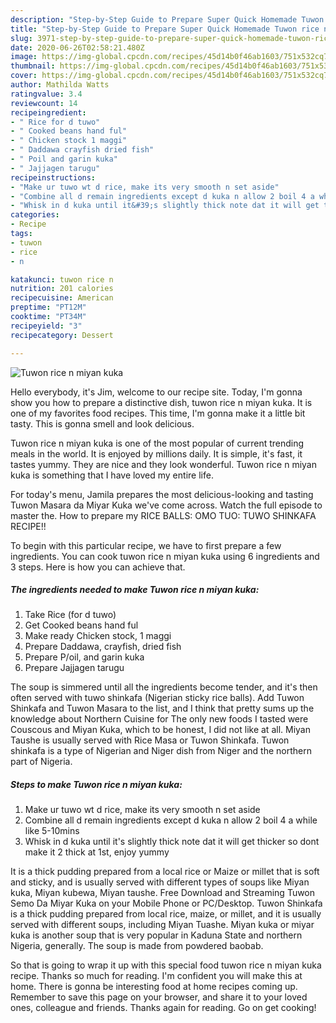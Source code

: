 ```yaml
---
description: "Step-by-Step Guide to Prepare Super Quick Homemade Tuwon rice n miyan kuka"
title: "Step-by-Step Guide to Prepare Super Quick Homemade Tuwon rice n miyan kuka"
slug: 3971-step-by-step-guide-to-prepare-super-quick-homemade-tuwon-rice-n-miyan-kuka
date: 2020-06-26T02:58:21.480Z
image: https://img-global.cpcdn.com/recipes/45d14b0f46ab1603/751x532cq70/tuwon-rice-n-miyan-kuka-recipe-main-photo.jpg
thumbnail: https://img-global.cpcdn.com/recipes/45d14b0f46ab1603/751x532cq70/tuwon-rice-n-miyan-kuka-recipe-main-photo.jpg
cover: https://img-global.cpcdn.com/recipes/45d14b0f46ab1603/751x532cq70/tuwon-rice-n-miyan-kuka-recipe-main-photo.jpg
author: Mathilda Watts
ratingvalue: 3.4
reviewcount: 14
recipeingredient:
- " Rice for d tuwo"
- " Cooked beans hand ful"
- " Chicken stock 1 maggi"
- " Daddawa crayfish dried fish"
- " Poil and garin kuka"
- " Jajjagen tarugu"
recipeinstructions:
- "Make ur tuwo wt d rice, make its very smooth n set aside"
- "Combine all d remain ingredients except d kuka n allow 2 boil 4 a while like 5-10mins"
- "Whisk in d kuka until it&#39;s slightly thick note dat it will get thicker so dont make it 2 thick at 1st, enjoy yummy"
categories:
- Recipe
tags:
- tuwon
- rice
- n

katakunci: tuwon rice n 
nutrition: 201 calories
recipecuisine: American
preptime: "PT12M"
cooktime: "PT34M"
recipeyield: "3"
recipecategory: Dessert

---
```



![Tuwon rice n miyan kuka](https://img-global.cpcdn.com/recipes/45d14b0f46ab1603/751x532cq70/tuwon-rice-n-miyan-kuka-recipe-main-photo.jpg)

Hello everybody, it's Jim, welcome to our recipe site. Today, I'm gonna show you how to prepare a distinctive dish, tuwon rice n miyan kuka. It is one of my favorites food recipes. This time, I'm gonna make it a little bit tasty. This is gonna smell and look delicious.

Tuwon rice n miyan kuka is one of the most popular of current trending meals in the world. It is enjoyed by millions daily. It is simple, it's fast, it tastes yummy. They are nice and they look wonderful. Tuwon rice n miyan kuka is something that I have loved my entire life.

For today&#39;s menu, Jamila prepares the most delicious-looking and tasting Tuwon Masara da Miyar Kuka we&#39;ve come across. Watch the full episode to master the. How to prepare my RICE BALLS: OMO TUO: TUWO SHINKAFA RECIPE!!


To begin with this particular recipe, we have to first prepare a few ingredients. You can cook tuwon rice n miyan kuka using 6 ingredients and 3 steps. Here is how you can achieve that.

<!--inarticleads1-->

##### The ingredients needed to make Tuwon rice n miyan kuka:

1. Take  Rice (for d tuwo)
1. Get  Cooked beans hand ful
1. Make ready  Chicken stock, 1 maggi
1. Prepare  Daddawa, crayfish, dried fish
1. Prepare  P/oil, and garin kuka
1. Prepare  Jajjagen tarugu


The soup is simmered until all the ingredients become tender, and it&#39;s then often served with tuwo shinkafa (Nigerian sticky rice balls). Add Tuwon Shinkafa and Tuwon Masara to the list, and I think that pretty sums up the knowledge about Northern Cuisine for The only new foods I tasted were Couscous and Miyan Kuka, which to be honest, I did not like at all. Miyan Taushe is usually served with Rice Masa or Tuwon Shinkafa. Tuwon shinkafa is a type of Nigerian and Niger dish from Niger and the northern part of Nigeria. 

<!--inarticleads2-->

##### Steps to make Tuwon rice n miyan kuka:

1. Make ur tuwo wt d rice, make its very smooth n set aside
1. Combine all d remain ingredients except d kuka n allow 2 boil 4 a while like 5-10mins
1. Whisk in d kuka until it&#39;s slightly thick note dat it will get thicker so dont make it 2 thick at 1st, enjoy yummy


It is a thick pudding prepared from a local rice or Maize or millet that is soft and sticky, and is usually served with different types of soups like Miyan kuka, Miyan kubewa, Miyan taushe. Free Download and Streaming Tuwon Semo Da Miyar Kuka on your Mobile Phone or PC/Desktop. Tuwon Shinkafa is a thick pudding prepared from local rice, maize, or millet, and it is usually served with different soups, including Miyan Tuashe. Miyan kuka or miyar kuka is another soup that is very popular in Kaduna State and northern Nigeria, generally. The soup is made from powdered baobab. 

So that is going to wrap it up with this special food tuwon rice n miyan kuka recipe. Thanks so much for reading. I'm confident you will make this at home. There is gonna be interesting food at home recipes coming up. Remember to save this page on your browser, and share it to your loved ones, colleague and friends. Thanks again for reading. Go on get cooking!
